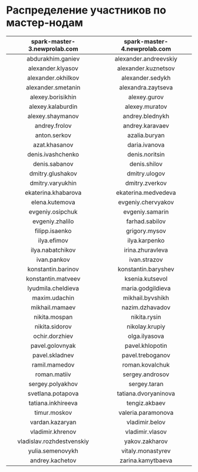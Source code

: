# Распределение участников по мастер-нодам

| spark-master-3.newprolab.com   | spark-master-4.newprolab.com   |
| :----------------------------: | :----------------------------: |
|   abdurakhim.ganiev            |   alexander.andreevskiy        |
|   alexander.klyasov            |   alexander.kuznetsov          |
|   alexander.okhilkov           |   alexander.sedykh             |
|   alexander.smetanin           |   alexandra.zaytseva           |
|   alexey.borisikhin            |   alexey.gurov                 |
|   alexey.kalaburdin            |   alexey.muratov               |
|   alexey.shaymanov             |   andrey.blednykh              |
|   andrey.frolov                |   andrey.karavaev              |
|   anton.serkov                 |   azalia.buryan                |
|   azat.khasanov                |   daria.ivanova                |
|   denis.ivashchenko            |   denis.noritsin               |
|   denis.sabanov                |   denis.shilov                 |
|   dmitry.glushakov             |   dmitry.ulogov                |
|   dmitry.varyukhin             |   dmitry.zverkov               |
|   ekaterina.khabarova          |   ekaterina.medvedeva          |
|   elena.kutemova               |   evgeniy.chervyakov           |
|   evgeniy.osipchuk             |   evgeniy.samarin              |
|   evgeniy.zhalilo              |   farhad.sabilov               |
|   filipp.isaenko               |   grigory.mysov                |
|   ilya.efimov                  |   ilya.karpenko                |
|   ilya.nabatchikov             |   irina.zhuravleva             |
|   ivan.pankov                  |   ivan.strazov                 |
|   konstantin.barinov           |   konstantin.baryshev          |
|   konstantin.matveev           |   ksenia.kutsevol              |
|   lyudmila.cheldieva           |   maria.godgildieva            |
|   maxim.udachin                |   mikhail.byvshikh             |
|   mikhail.mamaev               |   nazim.dzhavadov              |
|   nikita.mospan                |   nikita.rysin                 |
|   nikita.sidorov               |   nikolay.krupiy               |
|   ochir.dorzhiev               |   olga.ilyasova                |
|   pavel.golovnyak              |   pavel.khlopotin              |
|   pavel.skladnev               |   pavel.treboganov             |
|   ramil.mamedov                |   roman.kovalchuk              |
|   roman.matiiv                 |   sergey.androsov              |
|   sergey.polyakhov             |   sergey.taran                 |
|   svetlana.potapova            |   tatiana.dvoryaninova         |
|   tatiana.inkhireeva           |   tengiz.akbaev                |
|   timur.moskov                 |   valeria.paramonova           |
|   vardan.kazaryan              |   vladimir.belov               |
|   vladimir.khrenov             |   vladimir.vlasov              |
|   vladislav.rozhdestvenskiy    |   yakov.zakharov               |
|   yulia.semenovykh             |   vitaly.monastyrev            |
|   andrey.kachetov              |   zarina.kamytbaeva            |



